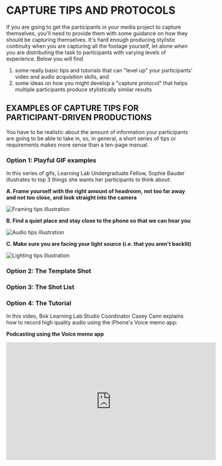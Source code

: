 # CAPTURE TIPS AND PROTOCOLS #

If you are going to get the participants in your media project to capture themselves, you'll need to provide them with some guidance on how they should be capturing themselves. It's hard enough producing stylistic continuity when you are capturing all the footage yourself, let alone when you are distributing the task to participants with varying levels of experience. Below you will find
1. some really basic tips and tutorials that can "level up" your participants' video and audio acquisition skills, and
2. some ideas on how you might develop a "capture protocol" that helps multiple participants produce stylistically similar results


## EXAMPLES OF CAPTURE TIPS FOR PARTICIPANT-DRIVEN PRODUCTIONS ##

You have to be realistic about the amount of information your participants are going to be able to take in, so, in general, a short series of tips or requirements makes more sense than a ten-page manual. 

### Option 1: Playful GIF examples ###

In this series of gifs, Learning Lab Undergraduate Fellow, Sophie Bauder illustrates to top 3 things she wants her participants to think about:

**A. Frame yourself with the right amount of headroom, not too far away and not too close, and look straight into the camera**

![Framing tips illustration](https://files.slack.com/files-pri/T0HTW3H0V-F01ACD9T7K3/img_4111_300.gif?pub_secret=29c9d2c268)

**B. Find a quiet place and stay close to the phone so that we can hear you**

![Audio tips illustration](https://files.slack.com/files-pri/T0HTW3H0V-F01A60D86SY/img_4110_300.gif?pub_secret=e254789f8a)

**C. Make sure you are facing your light source (i.e. that you aren't backlit)**

![Lighting tips illustration](https://files.slack.com/files-pri/T0HTW3H0V-F019T2GLMP0/img_4109_300.gif?pub_secret=30adedf8cd)

### Option 2: The Template Shot ###



### Option 3: The Shot List ###


### Option 4: The Tutorial ###

In this video, Bok Learning Lab Studio Coordinator Casey Cann explains how to record high quality audio using the iPhone's Voice memo app:

**Podcasting using the Voice memo app**
<iframe width="560" height="315" src="https://www.youtube.com/embed/LeGq-5SYqXQ" frameborder="0" allow="accelerometer; autoplay; clipboard-write; encrypted-media; gyroscope; picture-in-picture" allowfullscreen></iframe>


